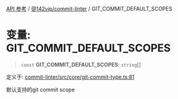 [API 参考](../../../index.md) / [@142vip/commit-linter](../index.md) / GIT\_COMMIT\_DEFAULT\_SCOPES

# 变量: GIT\_COMMIT\_DEFAULT\_SCOPES

> `const` **GIT\_COMMIT\_DEFAULT\_SCOPES**: `string`[]

定义于: [commit-linter/src/core/git-commit-type.ts:81](https://github.com/142vip/core-x/blob/d978b443ed1221c42602080459c0a22aae31b2d5/packages/commit-linter/src/core/git-commit-type.ts#L81)

默认支持的git commit scope
